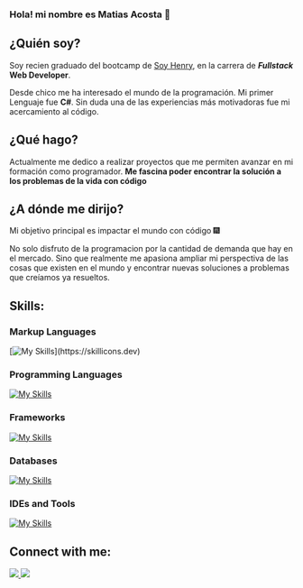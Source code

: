 ### Hola! mi nombre es Matias Acosta 👋

## ¿Quién soy? 
Soy recien graduado del bootcamp de [Soy Henry](https://soyhenry.com), en la carrera de **_Fullstack_ Web Developer**.

Desde chico me ha interesado el mundo de la programación. Mi primer Lenguaje
fue **C#**. Sin duda una de las experiencias más motivadoras fue mi acercamiento al código.

## ¿Qué hago?
Actualmente me dedico a realizar proyectos que me permiten avanzar en mi formación como 
programador. **Me fascina poder encontrar la solución a los problemas de la vida con código**

## ¿A dónde me dirijo?
Mi objetivo principal es impactar el mundo con código 🎆

No solo disfruto de la programacion por la cantidad de demanda que hay en el mercado. Sino que realmente
me apasiona ampliar mi perspectiva de las cosas que existen en el mundo y encontrar nuevas 
soluciones a problemas que creíamos ya resueltos.

## Skills:

### Markup Languages
[![My Skills](https://skillicons.dev/icons?i=html,css,bootstrap,)](https://skillicons.dev)

### Programming Languages
[![My Skills](https://skillicons.dev/icons?i=javascript,cs)](https://skillicons.dev)

### Frameworks
[![My Skills](https://skillicons.dev/icons?i=nodejs,express,react,redux)](https://skillicons.dev)

### Databases
[![My Skills](https://skillicons.dev/icons?i=mysql,postgres)](https://skillicons.dev)

### IDEs and Tools
[![My Skills](https://skillicons.dev/icons?i=git,github,vscode)](https://skillicons.dev)
## Connect with me:
<p align="left">
  <a href="https://github.com/Matias257987">
    <img src="https://skillicons.dev/icons?i=github" />
  </a>
  <a href="http://www.linkedin.com/in/matias-acosta-32c">
    <img src="https://skillicons.dev/icons?i=linkedin" />
  </a>
</p>
